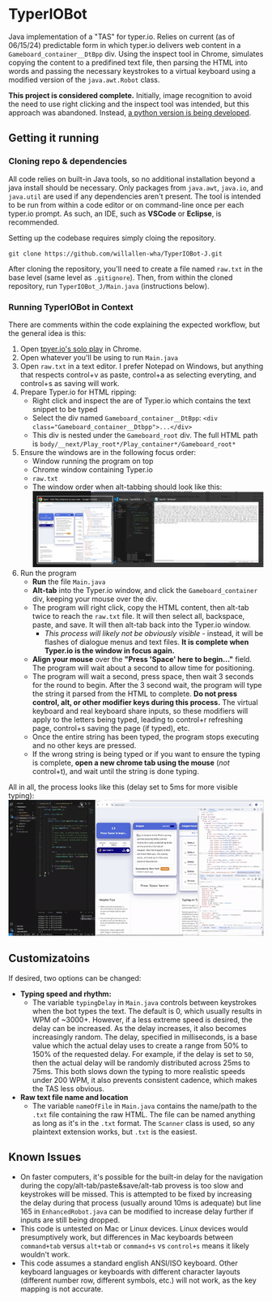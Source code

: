 TyperIOBot
==========

Java implementation of a "TAS" for typer.io. Relies on current (as of 06/15/24) predictable form in which typer.io delivers web content in a `Gameboard_container__DtBpp` div. Using the inspect tool in Chrome, simulates copying the content to a predifined text file, then parsing the HTML into words and passing the necessary keystrokes to a virtual keyboard using a modified version of the `java.awt.Robot` class.

**This project is considered complete.** Initially, image recognition to avoid the need to use right clicking and the inspect tool was intended, but this approach was abandoned. Instead, [a python version is being developed](https://github.com/willallen-wha/TyperIOBot-P).

## Getting it running

### Cloning repo & dependencies

All code relies on built-in Java tools, so no additional installation beyond a java install should be necessary. Only packages from `java.awt`, `java.io`, and `java.util` are used if any dependencies aren't present. The tool is intended to be run from within a code editor or on command-line once per each typer.io prompt. As such, an IDE, such as **VSCode** or **Eclipse**, is recommended.

Setting up the codebase requires simply cloing the repository.
```
git clone https://github.com/willallen-wha/TyperIOBot-J.git
```

After cloning the repository, you'll need to create a file named `raw.txt` in the base level (same level as `.gitignore`). Then, from within the cloned repository, run `TyperIOBot_J/Main.java` (instructions below).

### Running TyperIOBot in Context
There are comments within the code explaining the expected workflow, but the general idea is this:

1. Open [tpyer.io's solo play](https://typer.io/solo) in Chrome.
2. Open whatever you'll be using to run `Main.java`
3. Open `raw.txt` in a text editor. I prefer Notepad on Windows, but anything that respects control+v as paste, control+a as selecting everyting, and control+s as saving will work.
5. Prepare Typer.io for HTML ripping:
    * Right click and inspect the are of Typer.io which contains the text snippet to be typed
    * Select the div named `Gameboard_container__DtBpp`: `<div class="Gameboard_container__Dtbpp">...</div>`
    * This div is nested under the `Gameboard_root` div. The full HTML path is `body/__next/Play_root*/Play_container*/Gameboard_root*`
4. Ensure the windows are in the following focus order:
    * Window running the program on top
    * Chrome window containing Typer.io
    * `raw.txt`
    * The window order when alt-tabbing should look like this:
    ![img](.Assets/taborder.png)
5. Run the program
    * **Run** the file `Main.java`
    * **Alt-tab** into the Typer.io window, and click the `Gameboard_container` div, keeping your mouse over the div.
    * The program will right click, copy the HTML content, then alt-tab twice to reach the `raw.txt` file. It will then select all, backspace, paste, and save. It will then alt-tab back into the Typer.io window.
        - *This process will likely not be obviously visible* - instead, it will be flashes of dialogue menus and text files. **It is complete when Typer.io is the window in focus again.**
    * **Align your mouse** over the **"Press 'Space' here to begin..."** field. The program will wait about a second to allow time for positioning.
    * The program will wait a second, press space, then wait 3 seconds for the round to begin. After the 3 second wait, the program will type the string it parsed from the HTML to complete. **Do not press control, alt, or other modifier keys during this process.** The virtual keyboard and real keyboard share inputs, so these modifiers will apply to the letters being typed, leading to control+r refreshing page, control+s saving the page (if typed), etc.
    * Once the entire string has been typed, the program stops executing and no other keys are pressed.
    * If the wrong string is being typed or if you want to ensure the typing is complete, **open a new chrome tab using the mouse** (*not* control+t), and wait until the string is done typing.

All in all, the process looks like this (delay set to 5ms for more visible typing):
![gif](.Assets/runex.gif)

## Customizatoins

If desired, two options can be changed:

- **Typing speed and rhythm:**
    * The variable `typingDelay` in `Main.java` controls between keystrokes when the bot types the text. The default is 0, which usually results in WPM of ~3000+. However, if a less extreme speed is desired, the delay can be increased. As the delay increases, it also becomes increasingly random. The delay, specified in milliseconds, is a base value which the actual delay uses to create a range from 50% to 150% of the requested delay. For example, if the delay is set to `50`, then the actual delay will be randomly distributed across 25ms to 75ms. This both slows down the typing to more realistic speeds under 200 WPM, it also prevents consistent cadence, which makes the TAS less obvious.
- **Raw text file name and location**
    * The variable `nameOfFile` in `Main.java` contains the name/path to the `.txt` file containing the raw HTML. The file can be named anything as long as it's in the `.txt` format. The `Scanner` class is used, so any plaintext extension works, but `.txt` is the easiest.

## Known Issues

* On faster computers, it's possible for the built-in delay for the navigation during the copy/alt-tab/paste&save/alt-tab provess is too slow and keystrokes will be missed. This is attempted to be fixed by increasing the delay during that process (usually around 10ms is adequate) but line 165 in `EnhancedRobot.java` can be modified to increase delay further if inputs are still being dropped.
* This code is untested on Mac or Linux devices. Linux devices would presumptively work, but differences in Mac keyboards between `command+tab` versus `alt+tab` or `command+s` vs `control+s` means it likely wouldn't work.
* This code assumes a standard english ANSI/ISO keyboard. Other keyboard languages or keyboards with different character layouts (different number row, different symbols, etc.) will not work, as the key mapping is not accurate.

